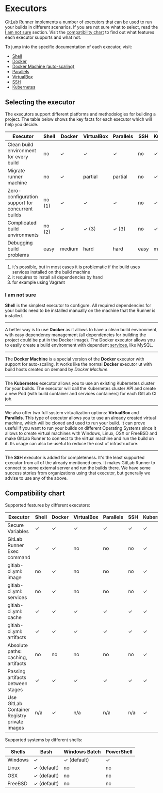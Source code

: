 # Executors

GitLab Runner implements a number of executors that can be used to run your
builds in different scenarios. If you are not sure what to select, read the
[I am not sure](#i-am-not-sure) section.
Visit the [compatibility chart](#compatibility-chart) to find
out what features each executor supports and what not.

To jump into the specific documentation of each executor, visit:

- [Shell](shell.md)
- [Docker](docker.md)
- [Docker Machine (auto-scaling)](../install/autoscaling.md)
- [Parallels](parallels.md)
- [VirtualBox](virtualbox.md)
- [SSH](ssh.md)
- [Kubernetes](kubernetes.md)

## Selecting the executor

The executors support different platforms and methodologies for building a
project. The table below shows the key facts for each executor which will help
you decide.

| Executor                                          | Shell   | Docker | VirtualBox | Parallels | SSH  | Kubernetes |
|---------------------------------------------------|---------|--------|------------|-----------|------|------------|
| Clean build environment for every build           | no      | ✓      | ✓          | ✓         | no   | ✓          |
| Migrate runner machine                            | no      | ✓      | partial    | partial   | no   | ✓          |
| Zero-configuration support for concurrent builds  | no (1)  | ✓      | ✓          | ✓         | no   | ✓          |
| Complicated build environments                    | no (2)  | ✓      | ✓ (3)      | ✓ (3)     | no   | ✓          |
| Debugging build problems                          | easy    | medium | hard       | hard      | easy | medium     |

1. it's possible, but in most cases it is problematic if the build uses services
   installed on the build machine
2. it requires to install all dependencies by hand
3. for example using Vagrant

### I am not sure

**Shell** is the simplest executor to configure. All required dependencies for
your builds need to be installed manually on the machine that the Runner is
installed.

---

A better way is to use **Docker** as it allows to have a clean build environment,
with easy dependency management (all dependencies for building the project could
be put in the Docker image). The Docker executor allows you to easily create
a build environment with dependent [services], like MySQL.

---

The **Docker Machine** is a special version of the **Docker** executor
with support for auto-scaling. It works like the normal **Docker** executor
 ut with build hosts created on demand by _Docker Machine_.

---

The **Kubernetes**  executor allows you to use an existing Kubernetes cluster
for your builds. The executor will call the Kubernetes cluster API
and create a new Pod (with build container and services containers) for
each GitLab CI job.

---

We also offer two full system virtualization options: **VirtualBox** and
**Parallels**. This type of executor allows you to use an already created
virtual machine, which will be cloned and used to run your build. It can prove
useful if you want to run your builds on different Operating Systems since it
allows to create virtual machines with Windows, Linux, OSX or FreeBSD and make
GitLab Runner to connect to the virtual machine and run the build on it. Its
usage can also be useful to reduce the cost of infrastructure.

---

The **SSH** executor is added for completeness. It's the least supported
executor from all of the already mentioned ones. It makes GitLab Runner to
connect to some external server and run the builds there. We have some success
stories from organizations using that executor, but generally we advise to use
any of the above.

## Compatibility chart

Supported features by different executors:

| Executor                              | Shell   | Docker | VirtualBox | Parallels | SSH  | Kubernetes |
|---------------------------------------|---------|--------|------------|-----------|------|------------|
| Secure Variables                      | ✓       | ✓      | ✓          | ✓         | ✓    | ✓          |
| GitLab Runner Exec command            | ✓       | ✓      | no         | no        | no   | ✓          |
| gitlab-ci.yml: image                  | no      | ✓      | no         | no        | no   | ✓          |
| gitlab-ci.yml: services               | no      | ✓      | no         | no        | no   | ✓          |
| gitlab-ci.yml: cache                  | ✓       | ✓      | ✓          | ✓         | ✓    | ✓          |
| gitlab-ci.yml: artifacts              | ✓       | ✓      | ✓          | ✓         | ✓    | ✓          |
| Absolute paths: caching, artifacts    | no      | no     | no         | no        | no   | ✓          |
| Passing artifacts between stages      | ✓       | ✓      | ✓          | ✓         | ✓    | ✓          |
| Use GitLab Container Registry private images | n/a | ✓   | n/a        | n/a       | n/a  | ✓          |

Supported systems by different shells:

| Shells                                | Bash        | Windows Batch  | PowerShell |
|---------------------------------------|-------------|----------------|------------|
| Windows                               | ✓           | ✓ (default)    | ✓          |
| Linux                                 | ✓ (default) | no             | no         |
| OSX                                   | ✓ (default) | no             | no         |
| FreeBSD                               | ✓ (default) | no             | no         |

[services]: https://docs.gitlab.com/ce/ci/services/README.html
